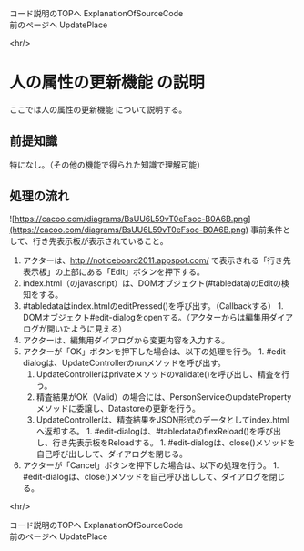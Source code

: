 コード説明のTOPへ ExplanationOfSourceCode
<br />
前のページへ UpdatePlace


&lt;hr/&gt;


# 人の属性の更新機能 の説明 #

ここでは人の属性の更新機能 について説明する。<br />

## 前提知識 ##
特になし。（その他の機能で得られた知識で理解可能）

## 処理の流れ ##
![https://cacoo.com/diagrams/BsUU6L59vT0eFsoc-B0A6B.png](https://cacoo.com/diagrams/BsUU6L59vT0eFsoc-B0A6B.png)
事前条件として、行き先表示板が表示されていること。

  1. アクターは、http://noticeboard2011.appspot.com/ で表示される「行き先表示板」の上部にある「Edit」ボタンを押下する。
  1. index.html（のjavascript）は、DOMオブジェクト(#tabledata)のEditの検知をする。
  1. #tabledataはindex.htmlのeditPressed()を呼び出す。（Callbackする）
    1. DOMオブジェクト#edit-dialogをopenする。（アクターからは編集用ダイアログが開いたように見える）
  1. アクターは、編集用ダイアログから変更内容を入力する。
  1. アクターが「OK」ボタンを押下した場合は、以下の処理を行う。
    1. #edit-dialogは、UpdateControllerのrunメソッドを呼び出す。
      1. UpdateControllerはprivateメソッドのvalidate()を呼び出し、精査を行う。
      1. 精査結果がOK（Valid）の場合には、PersonServiceのupdatePropertyメソッドに委譲し、Datastoreの更新を行う。
      1. UpdateControllerは、精査結果をJSON形式のデータとしてindex.htmlへ返却する。
    1. #edit-dialogは、#tabledataのflexReload()を呼び出し、行き先表示板をReloadする。
    1. #edit-dialogは、close()メソッドを自己呼び出しして、ダイアログを閉じる。
  1. アクターが「Cancel」ボタンを押下した場合は、以下の処理を行う。
    1. #edit-dialogは、close()メソッドを自己呼び出しして、ダイアログを閉じる。




&lt;hr/&gt;


コード説明のTOPへ ExplanationOfSourceCode
<br />
前のページへ UpdatePlace